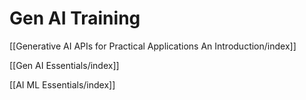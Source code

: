 # Gen AI Training

[[Generative AI APIs for Practical Applications An Introduction/index]]

[[Gen AI Essentials/index]]

[[AI ML Essentials/index]]

